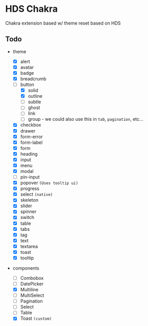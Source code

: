 # HDS Chakra

Chakra extension based w/ theme reset based on HDS

## Todo

- theme

  - [x] alert
  - [x] avatar
  - [x] badge
  - [x] breadcrumb
  - [ ] button
    - [x] solid
    - [x] outline
    - [ ] subtle
    - [ ] ghost
    - [ ] link
    - [ ] group - we could also use this in `tab`, `pagination`, etc...
  - [x] checkbox
  - [x] drawer
  - [x] form-error
  - [x] form-label
  - [x] form
  - [x] heading
  - [x] input
  - [x] menu
  - [x] modal
  - [ ] pin-input
  - [x] popover `(Uses tooltip ui)`
  - [x] progress
  - [x] select `(native)`
  - [x] skeleton
  - [x] slider
  - [x] spinner
  - [x] switch
  - [x] table
  - [x] tabs
  - [x] tag
  - [x] text
  - [x] textarea
  - [x] toast
  - [x] tooltip

- components

  - [ ] Combobox
  - [ ] DatePicker
  - [x] Multiline
  - [ ] MultiSelect
  - [ ] Pagination
  - [ ] Select
  - [ ] Table
  - [x] Toast `(custom)`
